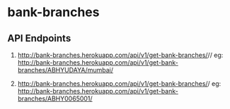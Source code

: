 # bank-branches

## API Endpoints
  1. http://bank-branches.herokuapp.com/api/v1/get-bank-branches/<bank-name>/<city-name>/
      eg: http://bank-branches.herokuapp.com/api/v1/get-bank-branches/ABHYUDAYA/mumbai/
  
  2. http://bank-branches.herokuapp.com/api/v1/get-bank-branches/<ifsc-code>/
    eg: http://bank-branches.herokuapp.com/api/v1/get-bank-branches/ABHY0065001/
